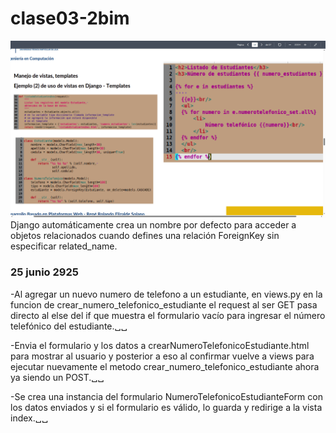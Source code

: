 # clase03-2bim
![alt text](image.png)
Django automáticamente crea un nombre por defecto para acceder a objetos relacionados cuando defines una relación ForeignKey sin especificar related_name.

### 25 junio 2925
-Al agregar un nuevo numero de telefono a un estudiante, en views.py en la funcion de crear_numero_telefonico_estudiante el request al ser GET pasa directo al else del if que muestra el formulario vacío para ingresar el número telefónico del estudiante.␣␣

-Envia el formulario y los datos a crearNumeroTelefonicoEstudiante.html para mostrar al usuario y posterior a eso al confirmar vuelve a views para ejecutar nuevamente el metodo crear_numero_telefonico_estudiante ahora ya siendo un POST.␣␣

-Se crea una instancia del formulario NumeroTelefonicoEstudianteForm con los datos enviados y si el formulario es válido, lo guarda y redirige a la vista index.␣␣